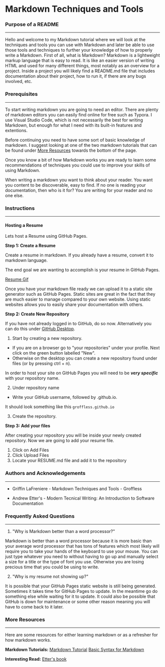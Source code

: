 
# Markdown Techniques and Tools


### Purpose of a README
--------------

Hello and welcome to my Markdown tutorial where we will look at the techniques and tools you can use with Markdown and later be able to use those tools and techniques to further your knowledge of how to properly write a Markdown. First of all, what is Markdown? Markdown is a lightweight markup language that is easy to read. It is like an easier version of writing HTML and used for many different things, most notably as an overview for a project.  Inside a project you will likely find a README.md file that includes documentation about their project, how to run it, if there are any bugs involved, etc. 


### Prerequisites
-------------
To start writing markdown you are going to need an editor. There are plenty of markdown editors you can easily find online for free such as Typora. I use Visual Studio Code, which is not necessarily the best for writing Markdown, but enough for what I need with its built-in features and extentions.

Before continuing you need to have some sort of basic knowledge of markdown. I suggest looking at one of the two markdown tutorials that can be found under [More Resources](#more-resources) towards the bottom of the page. 

Once you know a bit of how Markdown works you are ready to learn some recommendations of techniques you could use to improve your skills of using Markdown.  

When writing a markdown you want to think about your reader. You want you content to be discoverable, easy to find. If no one is reading your documentation, then who is it for? You are writing for your reader and no one else.


### Instructions
-------------

#### Hosting a Resume

Lets host a Resume using GitHub Pages.

__Step 1: Create a Resume__

Create a resume in markdown. If you already have a resume, convert it to markdown language.

The end goal we are wanting to accomplish is your resume in GitHub Pages.

[Resume Gif](.gif)

Once you have your markdown file ready we can upload it to a static site generator such as GitHub Pages. Static sites are great in the fact that they are much easier to manage compared to your own website. Using static websites allows you to easily share your documentation with others. 


__Step 2: Create New Repository__

If you have not already logged in to GitHub, do so now. Alternatively you can do this under [GitHub Desktop](https://desktop.github.com/).

1. Start by creating a new repository. 
- If you are on a browser go to "your repositories" under your profile. Next click on the green button labelled "New".
- Otherwise on the desktop you can create a new repository found under files (or by pressing ctrl + n).

In order to host your site on GitHub Pages you will need to be ___very specific___ with your repository name. 

2. Under repository name
- Write your GitHub username, followed by .github.io.

It should look something like this ``` groffless.github.io ```

3. Create the repository.

__Step 3: Add your files__

After creating your repository you will be inside your newly created repository. Now we are going to add your resume file.

1. Click on Add Files
2. Click Upload Files
3. Locate your RESUME.md file and add it to the repository








### Authors and Acknowledgements
-------------

- Griffin LaFreniere - Markdown Techniques and Tools - Groffless

- Andrew Etter's - Modern Tecnical Writing: An Introduction to Software Documentation


### Frequently Asked Questions
-------------

1. "Why is Markdown better than a word processor?"

Markdown is better than a word processor because it is more basic than your average word processor that has tons of features which most likely will require you to take your hands of the keyboard to use your mouse. You can just type whatever you need to without having to go up and manually select a size for a title or the type of font you use. Otherwise you are losing precious time that you could be using to write. 

2. "Why is my resume not showing up?"

It is possible that your GitHub Pages static website is still being generated. Sometimes it takes time for GitHub Pages to update. In the meantime go do something else while waiting for it to update. It could also be possible that GitHub is down for maintenance or some other reason meaning you will have to come back to it later.


### More Resources
-------------
Here are some resources for either learning markdown or as a refresher for how markdown works.

__Markdown Tutorials:__
[Markdown Tutorial](https://www.markdowntutorial.com/)
[Basic Syntax for Markdown](https://www.markdownguide.org/basic-syntax/)

__Interesting Read:__
[Etter's book](https://www.amazon.ca/Modern-Technical-Writing-Introduction-Documentation-ebook/dp/B01A2QL9SS)


